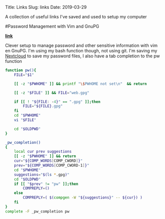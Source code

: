 Title: Links
Slug: links
Date: 2019-03-29

A collection of useful links I've saved and used to setup my computer

#Password Management with Vim and GnuPG

**[link](https://pig-monkey.com/2013/04/password-management-vim-gnupg/)**

Clever setup to manage password and other sensitive information with vim en GnuPG.
I'm using my bash function though, not using git. I'm saving my [Nextcloud](https://nextcloud.com/) to save my password files, I also have a tab completion to the pw function
```bash
function pw(){
    FILE="$1"

    [[ -z "$PWHOME" ]] && printf "\$PWHOME not set\n"  && return

    [[ -z "$FILE" ]] && FILE="web.gpg"

    if [[ ! "${FILE: -4}" == ".gpg" ]];then
        FILE="${FILE}.gpg"
    fi
    cd "$PWHOME"
    vi "$FILE"

    cd "$OLDPWD"
}

_pw_completion()
{
    local cur prev suggestions
    [[ -z "$PWHOME" ]] && return
    cur="${COMP_WORDS[COMP_CWORD]}"
    prev="${COMP_WORDS[COMP_CWORD-1]}"
    cd "$PWHOME"
    suggestions="$(ls *.gpg)"
    cd "$OLDPWD"
    if [[ "$prev" != "pw" ]];then
        COMPREPLY=()
    else
        COMPREPLY=( $(compgen -W "${suggestions}" -- ${cur}) )
    fi
}
complete -F _pw_completion pw
```
